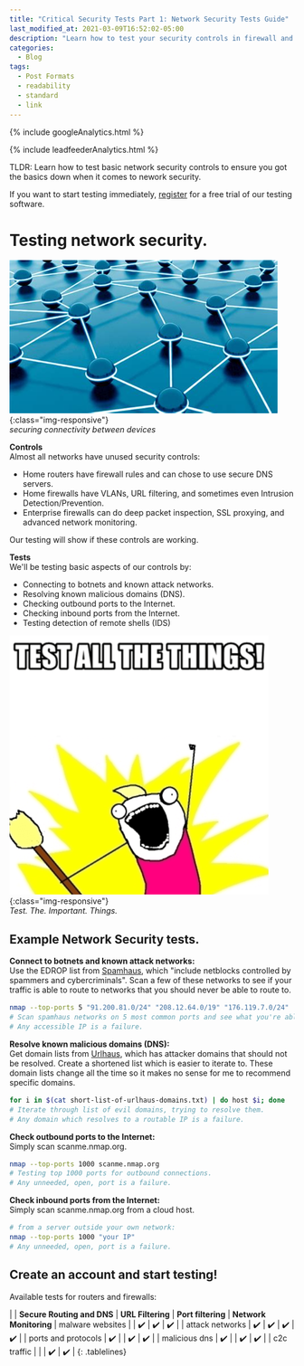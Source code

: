 ```yaml
---
title: "Critical Security Tests Part 1: Network Security Tests Guide"
last_modified_at: 2021-03-09T16:52:02-05:00
description: "Learn how to test your security controls in firewall and routers using your command line"
categories:
  - Blog
tags:
  - Post Formats
  - readability
  - standard
  - link
---
```

<!-- Google analytics -->
{% include googleAnalytics.html %}
<!-- leadfeeder analytics -->
{% include leadfeederAnalytics.html %}

TLDR: Learn how to test basic network security controls to ensure you got the basics down when it comes to nework security.

If you want to start testing immediately, [register][create account] for a free trial of our testing software.

# Testing network security.
![compliance](/assets/images/2021-03-08/network.jpeg){:class="img-responsive"}  
*securing connectivity between devices*

**Controls**  
Almost all networks have unused security controls:
* Home routers have firewall rules and can chose to use secure DNS servers.
* Home firewalls have VLANs, URL filtering, and sometimes even Intrusion Detection/Prevention.
* Enterprise firewalls can do deep packet inspection, SSL proxying, and advanced network monitoring.

Our testing will show if these controls are working.

**Tests**  
We'll be testing basic aspects of our controls by:
* Connecting to botnets and known attack networks.
* Resolving known malicious domains (DNS).
* Checking outbound ports to the Internet.
* Checking inbound ports from the Internet.
* Testing detection of remote shells (IDS)

![test all the security things](/assets/images/2021-03-08/test-all-the-things.png){:class="img-responsive"}  
*Test. The. Important. Things.*

## Example Network Security tests.

**Connect to botnets and known attack networks:**  
Use the EDROP list from [Spamhaus](https://www.spamhaus.org/drop/), which "include netblocks controlled by spammers and cybercriminals". Scan a few of these networks to see if your traffic is able to route to networks that you should never be able to route to.
```bash
nmap --top-ports 5 "91.200.81.0/24" "208.12.64.0/19" "176.119.7.0/24"
# Scan spamhaus networks on 5 most common ports and see what you're able to connect to. 
# Any accessible IP is a failure.
```

**Resolve known malicious domains (DNS):**  
Get domain lists from [Urlhaus](https://urlhaus.abuse.ch/api/#retrieve), which has attacker domains that should not be resolved. Create a shortened list which is easier to iterate to. These domain lists change all the time so it makes no sense for me to recommend specific domains.  
```bash
for i in $(cat short-list-of-urlhaus-domains.txt) | do host $i; done
# Iterate through list of evil domains, trying to resolve them.
# Any domain which resolves to a routable IP is a failure.
```

**Check outbound ports to the Internet:**  
Simply scan scanme.nmap.org.
```bash
nmap --top-ports 1000 scanme.nmap.org
# Testing top 1000 ports for outbound connections.
# Any unneeded, open, port is a failure.
```

**Check inbound ports from the Internet:**  
Simply scan scanme.nmap.org from a cloud host.
```bash
# from a server outside your own network:
nmap --top-ports 1000 "your IP"
# Any unneeded, open, port is a failure.
```

## Create an account and start testing!  
Available tests for routers and firewalls:

<style>
.tablelines table, .tablelines td, .tablelines th {
        border: 1px gray;
        }
</style>
|                       |  **Secure Routing and DNS** | **URL Filtering**   | **Port filtering**  |   **Network Monitoring**
| malware websites      |                             | :heavy_check_mark:  | :heavy_check_mark:  | :heavy_check_mark:  |
| attack networks       | :heavy_check_mark:          | :heavy_check_mark:  | :heavy_check_mark:  | :heavy_check_mark:  |
| ports and protocols   | :heavy_check_mark:          |                     | :heavy_check_mark:  | :heavy_check_mark:  |
| malicious dns         | :heavy_check_mark:          |                     | :heavy_check_mark:  | :heavy_check_mark:  |
| c2c traffic           |                             |                     | :heavy_check_mark:  | :heavy_check_mark:  |
{: .tablelines}

<script charset="utf-8" type="text/javascript" src="//js.hsforms.net/forms/shell.js"></script>
<script>
  hbspt.forms.create({
	portalId: "8898112",
	formId: "2b1cfdb3-6618-4dd8-86e4-4786274c0d38"
});
</script>



[create account]: #create-an-account-and-start-testing